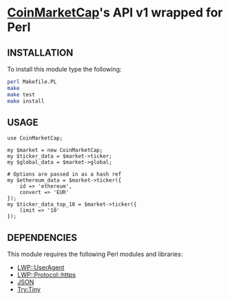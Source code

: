 # [CoinMarketCap](https://coinmarketcap.com/)'s API v1 wrapped for Perl

## INSTALLATION

To install this module type the following:

```bash
perl Makefile.PL
make
make test
make install
```

## USAGE

```
use CoinMarketCap;

my $market = new CoinMarketCap;
my $ticker_data = $market->ticker;
my $global_data = $market->global;

# Options are passed in as a hash ref
my $ethereum_data = $market->ticker({
	id => 'ethereum',
	convert => 'EUR'
});
my $ticker_data_top_10 = $market->ticker({
	limit => '10'
});
```

## DEPENDENCIES

This module requires the following Perl modules and libraries:

- [LWP::UserAgent](https://metacpan.org/pod/release/ETHER/libwww-perl-6.31/lib/LWP/UserAgent.pm)
- [LWP::Protocol::https](https://metacpan.org/pod/LWP::Protocol::https)
- [JSON](https://metacpan.org/pod/JSON)
- [Try:Tiny](https://metacpan.org/pod/Try::Tiny)
